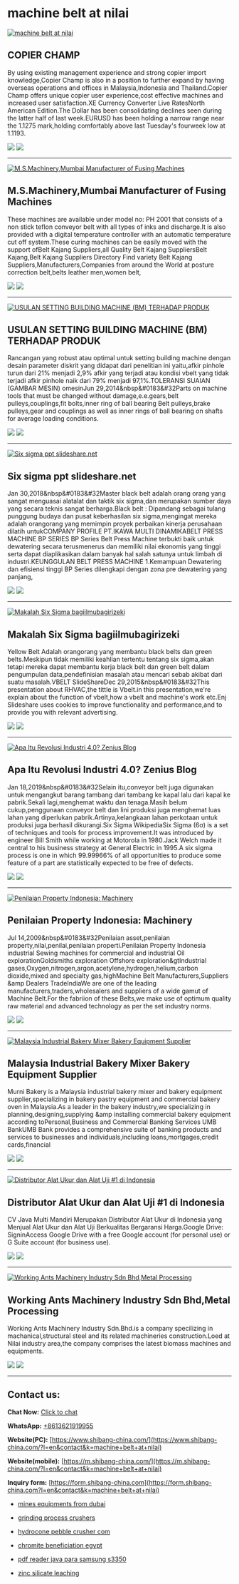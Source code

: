 # machine belt at nilai

<a href="https://swt.shibang-china.com/?l=en&img&k=machine+belt+at+nilai" target="_blank">![machine belt at nilai](http://static.shibang-china.com/all-800x300/704.jpg)</a>

## COPIER CHAMP
By using existing management experience and strong copier import knowledge,Copier Champ is also in a position to further expand by having overseas operations and offices in Malaysia,Indonesia and Thailand.Copier Champ offers unique copier user experience,cost effective machines and increased user satisfaction.XE Currency Converter Live RatesNorth American Edition.The Dollar has been consolidating declines seen during the latter half of last week.EURUSD has been holding a narrow range near the 1.1275 mark,holding comfortably above last Tuesday's fourweek low at 1.1193.


<a href="https://whatsapp.shibangsoft.com/WhatsApp.php" target="_blank" title="WhatsApp">![](http://static.shibang-china.com/icon/whatsapp.png)</a> <a href="https://swt.shibang-china.com/?l=en&icon&k=machine+belt+at+nilai" target="_blank">![](http://static.shibang-china.com/icon/chat-en.png)</a>

---

<a href="https://swt.shibang-china.com/?l=en&img&k=machine+belt+at+nilai" target="_blank">![M.S.Machinery,Mumbai Manufacturer of Fusing Machines](http://static.shibang-china.com/all-800x300/825.jpg)</a>

## M.S.Machinery,Mumbai Manufacturer of Fusing Machines
These machines are available under model no: PH 2001 that consists of a non stick teflon conveyor belt with all types of inks and discharge.It is also provided with a digital temperature controller with an automatic temperature cut off system.These curing machines can be easily moved with the support ofBelt Kajang Suppliers,all Quality Belt Kajang SuppliersBelt Kajang,Belt Kajang Suppliers Directory Find variety Belt Kajang Suppliers,Manufacturers,Companies from around the World at posture correction belt,belts leather men,women belt,


<a href="https://whatsapp.shibangsoft.com/WhatsApp.php" target="_blank" title="WhatsApp">![](http://static.shibang-china.com/icon/whatsapp.png)</a> <a href="https://swt.shibang-china.com/?l=en&icon&k=machine+belt+at+nilai" target="_blank">![](http://static.shibang-china.com/icon/chat-en.png)</a>

---

<a href="https://swt.shibang-china.com/?l=en&img&k=machine+belt+at+nilai" target="_blank">![USULAN SETTING BUILDING MACHINE (BM) TERHADAP PRODUK](http://static.shibang-china.com/all-800x300/547.jpg)</a>

## USULAN SETTING BUILDING MACHINE (BM) TERHADAP PRODUK
Rancangan yang robust atau optimal untuk setting building machine dengan desain parameter diskrit yang didapat dari penelitian ini yaitu,afkir pinhole turun dari 21% menjadi 2,9% afkir yang terjadi atau kondisi vbelt yang tidak terjadi afkir pinhole naik dari 79% menjadi 97,1%.TOLERANSI SUAIAN (GAMBAR MESIN) omesinJun 29,2014&nbsp&#0183&#32Parts on machine tools that must be changed without damage,e.e.gears,belt pulleys,couplings,fit bolts,inner ring of ball bearing Belt pulleys,brake pulleys,gear and couplings as well as inner rings of ball bearing on shafts for average loading conditions.


<a href="https://whatsapp.shibangsoft.com/WhatsApp.php" target="_blank" title="WhatsApp">![](http://static.shibang-china.com/icon/whatsapp.png)</a> <a href="https://swt.shibang-china.com/?l=en&icon&k=machine+belt+at+nilai" target="_blank">![](http://static.shibang-china.com/icon/chat-en.png)</a>

---

<a href="https://swt.shibang-china.com/?l=en&img&k=machine+belt+at+nilai" target="_blank">![Six sigma ppt slideshare.net](http://static.shibang-china.com/all-800x300/34.jpg)</a>

## Six sigma ppt slideshare.net
Jan 30,2018&nbsp&#0183&#32Master black belt adalah orang orang yang sangat menguasai alatalat dan taktik six sigma,dan merupakan sumber daya yang secara teknis sangat berharga.Black belt : Dipandang sebagai tulang punggung budaya dan pusat keberhasilan six sigma,mengingat mereka adalah orangorang yang memimpin proyek perbaikan kinerja perusahaan dilatih untukCOMPANY PROFILE PT.IKAWA MULTI DINAMIKABELT PRESS MACHINE BP SERIES BP Series Belt Press Machine terbukti baik untuk dewatering secara terusmenerus dan memiliki nilai ekonomis yang tinggi serta dapat diaplikasikan dalam banyak hal salah satunya untuk limbah di industri.KEUNGGULAN BELT PRESS MACHINE 1.Kemampuan Dewatering dan efisiensi tinggi BP Series dilengkapi dengan zona pre dewatering yang panjang,


<a href="https://whatsapp.shibangsoft.com/WhatsApp.php" target="_blank" title="WhatsApp">![](http://static.shibang-china.com/icon/whatsapp.png)</a> <a href="https://swt.shibang-china.com/?l=en&icon&k=machine+belt+at+nilai" target="_blank">![](http://static.shibang-china.com/icon/chat-en.png)</a>

---

<a href="https://swt.shibang-china.com/?l=en&img&k=machine+belt+at+nilai" target="_blank">![Makalah Six Sigma bagiilmubagirizeki](http://static.shibang-china.com/all-800x300/532.jpg)</a>

## Makalah Six Sigma bagiilmubagirizeki
Yellow Belt Adalah orangorang yang membantu black belts dan green belts.Meskipun tidak memiliki keahlian tertentu tentang six sigma,akan tetapi mereka dapat membantu kerja black belt dan green belt dalam pengumpulan data,pendefinisian masalah atau mencari sebab akibat dari suatu masalah.VBELT SlideShareDec 29,2015&nbsp&#0183&#32This presentation about RHVAC,the tittle is Vbelt.in this presentation,we're explain about the function of vbelt,how a vbelt and machine's work etc.Enj Slideshare uses cookies to improve functionality and performance,and to provide you with relevant advertising.


<a href="https://whatsapp.shibangsoft.com/WhatsApp.php" target="_blank" title="WhatsApp">![](http://static.shibang-china.com/icon/whatsapp.png)</a> <a href="https://swt.shibang-china.com/?l=en&icon&k=machine+belt+at+nilai" target="_blank">![](http://static.shibang-china.com/icon/chat-en.png)</a>

---

<a href="https://swt.shibang-china.com/?l=en&img&k=machine+belt+at+nilai" target="_blank">![Apa Itu Revolusi Industri 4.0? Zenius Blog](http://static.shibang-china.com/all-800x300/267.jpg)</a>

## Apa Itu Revolusi Industri 4.0? Zenius Blog
Jan 18,2019&nbsp&#0183&#32Selain itu,conveyor belt juga digunakan untuk mengangkut barang tambang dari tambang ke kapal lalu dari kapal ke pabrik.Sekali lagi,menghemat waktu dan tenaga.Masih belum cukup,penggunaan conveyor belt dan lini produksi juga menghemat luas lahan yang diperlukan pabrik.Artinya,kelangkaan lahan perkotaan untuk produksi juga berhasil dikurangi.Six Sigma WikipediaSix Sigma (6σ) is a set of techniques and tools for process improvement.It was introduced by engineer Bill Smith while working at Motorola in 1980.Jack Welch made it central to his business strategy at General Electric in 1995.A six sigma process is one in which 99.99966% of all opportunities to produce some feature of a part are statistically expected to be free of defects.


<a href="https://whatsapp.shibangsoft.com/WhatsApp.php" target="_blank" title="WhatsApp">![](http://static.shibang-china.com/icon/whatsapp.png)</a> <a href="https://swt.shibang-china.com/?l=en&icon&k=machine+belt+at+nilai" target="_blank">![](http://static.shibang-china.com/icon/chat-en.png)</a>

---

<a href="https://swt.shibang-china.com/?l=en&img&k=machine+belt+at+nilai" target="_blank">![Penilaian Property Indonesia: Machinery](http://static.shibang-china.com/all-800x300/573.jpg)</a>

## Penilaian Property Indonesia: Machinery
Jul 14,2009&nbsp&#0183&#32Penilaian asset,penilaian property,nilai,penilai,penilaian properti.Penilaian Property Indonesia industrial Sewing machines for commercial and industrial Oil explorationGoldsmiths exploration Offshore exploration&gtIndustrial gases,Oxygen,nitrogen,argon,acetylene,hydrogen,helium,carbon dioxide,mixed and specialty gas,highMachine Belt Manufacturers,Suppliers &amp Dealers TradeIndiaWe are one of the leading manufacturers,traders,wholesalers and suppliers of a wide gamut of Machine Belt.For the fabriion of these Belts,we make use of optimum quality raw material and advanced technology as per the set industry norms.


<a href="https://whatsapp.shibangsoft.com/WhatsApp.php" target="_blank" title="WhatsApp">![](http://static.shibang-china.com/icon/whatsapp.png)</a> <a href="https://swt.shibang-china.com/?l=en&icon&k=machine+belt+at+nilai" target="_blank">![](http://static.shibang-china.com/icon/chat-en.png)</a>

---

<a href="https://swt.shibang-china.com/?l=en&img&k=machine+belt+at+nilai" target="_blank">![Malaysia Industrial Bakery Mixer Bakery Equipment Supplier](http://static.shibang-china.com/all-800x300/703.jpg)</a>

## Malaysia Industrial Bakery Mixer Bakery Equipment Supplier
Murni Bakery is a Malaysia industrial bakery mixer and bakery equipment supplier,specializing in bakery pastry equipment and commercial bakery oven in Malaysia.As a leader in the bakery industry,we specializing in planning,designing,supplying &amp installing commercial bakery equipment according toPersonal,Business and Commercial Banking Services UMB BankUMB Bank provides a comprehensive suite of banking products and services to businesses and individuals,including loans,mortgages,credit cards,financial


<a href="https://whatsapp.shibangsoft.com/WhatsApp.php" target="_blank" title="WhatsApp">![](http://static.shibang-china.com/icon/whatsapp.png)</a> <a href="https://swt.shibang-china.com/?l=en&icon&k=machine+belt+at+nilai" target="_blank">![](http://static.shibang-china.com/icon/chat-en.png)</a>

---

<a href="https://swt.shibang-china.com/?l=en&img&k=machine+belt+at+nilai" target="_blank">![Distributor Alat Ukur dan Alat Uji #1 di Indonesia](http://static.shibang-china.com/all-800x300/1265.jpg)</a>

## Distributor Alat Ukur dan Alat Uji #1 di Indonesia
CV Java Multi Mandiri Merupakan Distributor Alat Ukur di Indonesia yang Menjual Alat Ukur dan Alat Uji Berkualitas Bergaransi Harga.Google Drive: SigninAccess Google Drive with a free Google account (for personal use) or G Suite account (for business use).


<a href="https://whatsapp.shibangsoft.com/WhatsApp.php" target="_blank" title="WhatsApp">![](http://static.shibang-china.com/icon/whatsapp.png)</a> <a href="https://swt.shibang-china.com/?l=en&icon&k=machine+belt+at+nilai" target="_blank">![](http://static.shibang-china.com/icon/chat-en.png)</a>

---

<a href="https://swt.shibang-china.com/?l=en&img&k=machine+belt+at+nilai" target="_blank">![Working Ants Machinery Industry Sdn Bhd,Metal Processing](http://static.shibang-china.com/all-800x300/523.jpg)</a>

## Working Ants Machinery Industry Sdn Bhd,Metal Processing
Working Ants Machinery Industry Sdn.Bhd.is a company specilizing in machanical,structural steel and its related machineries construction.Loed at Nilai industry area,the company comprises the latest biomass machines and equipments.

<a href="https://whatsapp.shibangsoft.com/WhatsApp.php" target="_blank" title="WhatsApp">![](http://static.shibang-china.com/icon/whatsapp.png)</a> <a href="https://swt.shibang-china.com/?l=en&icon&k=machine+belt+at+nilai" target="_blank">![](http://static.shibang-china.com/icon/chat-en.png)</a>

---
## Contact us:

**Chat Now:** [Click to chat](https://swt.shibang-china.com?l=en&contact&k=machine+belt+at+nilai)

**WhatsApp:**  [+8613621919955](https://whatsapp.shibangsoft.com/WhatsApp.php)

**Website(PC):** [https://www.shibang-china.com/](https://www.shibang-china.com/?l=en&contact&k=machine+belt+at+nilai)

**Website(mobile):** [https://m.shibang-china.com/](https://m.shibang-china.com/?l=en&contact&k=machine+belt+at+nilai)

**Inquiry form:** [https://form.shibang-china.com](https://form.shibang-china.com?l=en&contact&k=machine+belt+at+nilai)

* [mines equipments from dubai](../119/mines%20equipments%20from%20dubai.md)

* [grinding process crushers](../116/grinding%20process%20crushers.md)

* [hydrocone pebble crusher com](../124/hydrocone%20pebble%20crusher%20com.md)

* [chromite beneficiation egypt](../121/chromite%20beneficiation%20egypt.md)

* [pdf reader java para samsung s3350](../113/pdf%20reader%20java%20para%20samsung%20s3350.md)

* [zinc silicate leaching](../122/zinc%20silicate%20leaching.md)